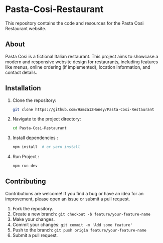 # Pasta-Cosi-Restaurant

This repository contains the code and resources for the Pasta Cosi Restaurant website.


## About

Pasta Cosi is a fictional Italian restaurant. This project aims to showcase a modern and responsive website design for restaurants, including features like menus, online ordering (if implemented), location information, and contact details.


## Installation

1.  Clone the repository:

    ```bash
    git clone https://github.com/Hamza12Honey/Pasta-Cosi-Restaurant
    ```

2.  Navigate to the project directory:

    ```bash
    cd Pasta-Cosi-Restaurant
    ```

3.  Install dependencies :

    ```bash
    npm install  # or yarn install
    ```
4.  Run Project :

    ```bash
    npm run dev 
    ```

## Contributing

Contributions are welcome! If you find a bug or have an idea for an improvement, please open an issue or submit a pull request.

1.  Fork the repository.
2.  Create a new branch: `git checkout -b feature/your-feature-name`
3.  Make your changes.
4.  Commit your changes: `git commit -m 'Add some feature'`
5.  Push to the branch: `git push origin feature/your-feature-name`
6.  Submit a pull request.



